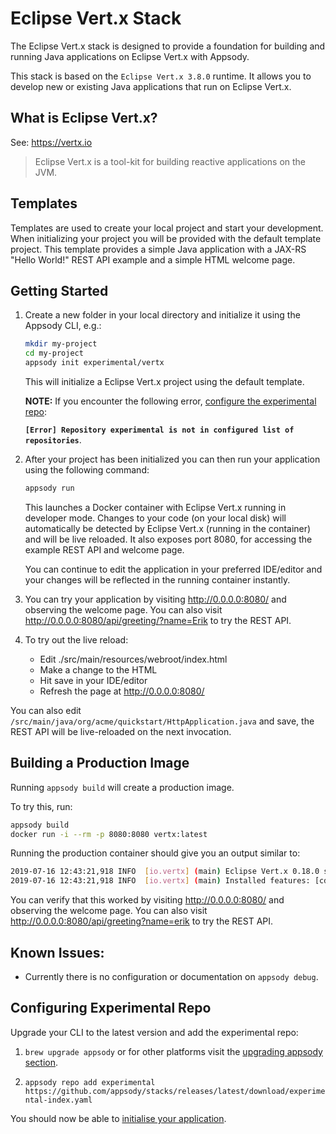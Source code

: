 # Eclipse Vert.x Stack

The Eclipse Vert.x stack is designed to provide a foundation for building and running Java applications on Eclipse Vert.x with Appsody.

This stack is based on the `Eclipse Vert.x 3.8.0` runtime. It allows you to develop new or existing Java applications that run on Eclipse Vert.x.

## What is Eclipse Vert.x?

See: https://vertx.io

> Eclipse Vert.x is a tool-kit for building reactive applications on the JVM.

## Templates

Templates are used to create your local project and start your development. When initializing your project you will be provided with the default template project. This template provides a simple Java application with a JAX-RS "Hello World!" REST API example and a simple HTML welcome page.

## Getting Started

1. Create a new folder in your local directory and initialize it using the Appsody CLI, e.g.:

    ```bash
    mkdir my-project
    cd my-project
    appsody init experimental/vertx
    ```
    This will initialize a Eclipse Vert.x project using the default template.

    **NOTE:** If you encounter the following error, [configure the experimental repo](#Configuring-Experimental-Repo):

    **`[Error] Repository experimental is not in configured list of repositories`**.

1. After your project has been initialized you can then run your application using the following command:

    ```bash
    appsody run
    ```

    This launches a Docker container with Eclipse Vert.x running in developer mode. Changes to your code (on your local disk) will automatically be detected by Eclipse Vert.x (running in the container) and will be live reloaded. It also exposes port 8080, for accessing the example REST API and welcome page.

    You can continue to edit the application in your preferred IDE/editor and your changes will be reflected in the running container instantly.

3. You can try your application by visiting http://0.0.0.0:8080/ and observing the welcome page. You can also visit http://0.0.0.0:8080/api/greeting/?name=Erik to try the REST API.

4. To try out the live reload:

    - Edit ./src/main/resources/webroot/index.html
    - Make a change to the HTML
    - Hit save in your IDE/editor
    - Refresh the page at http://0.0.0.0:8080/

You can also edit `/src/main/java/org/acme/quickstart/HttpApplication.java` and save, the REST API will be live-reloaded on the next invocation.

## Building a Production Image
Running `appsody build` will create a production image.

To try this, run:

```bash
appsody build
docker run -i --rm -p 8080:8080 vertx:latest
```

Running the production container should give you an output similar to:

```bash
2019-07-16 12:43:21,918 INFO  [io.vertx] (main) Eclipse Vert.x 0.18.0 started in 0.006s. Listening on: http://0.0.0.0:8080
2019-07-16 12:43:21,918 INFO  [io.vertx] (main) Installed features: [cdi, resteasy]
```

You can verify that this worked by visiting http://0.0.0.0:8080/ and observing the welcome page. You can also visit http://0.0.0.0:8080/api/greeting?name=erik to try the REST API.

## Known Issues:

- Currently there is no configuration or documentation on `appsody debug`.

## Configuring Experimental Repo

Upgrade your CLI to the latest version and add the experimental repo:

1. `brew upgrade appsody` or for other platforms visit the [upgrading appsody section](https://appsody.dev/docs/getting-started/installation).

2. `appsody repo add experimental https://github.com/appsody/stacks/releases/latest/download/experimental-index.yaml`

You should now be able to [initialise your application](#Getting-Started).
